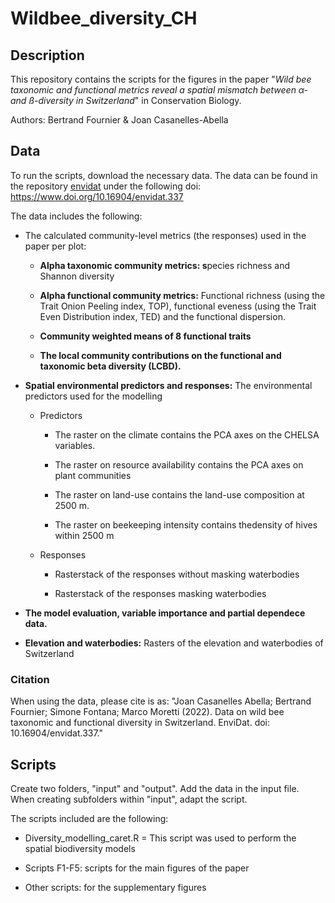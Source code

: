 # Wildbee_diversity_CH

## Description

This repository contains the scripts for the figures in the paper "*Wild bee taxonomic and functional metrics reveal a spatial mismatch between α- and ß-diversity in Switzerland*" in Conservation Biology.

Authors: Bertrand Fournier & Joan Casanelles-Abella

## Data

To run the scripts, download the necessary data. The data can be found in the repository [envidat](www.envidat.ch) under the following doi: <https://www.doi.org/10.16904/envidat.337>

The data includes the following:

-   The calculated community-level metrics (the responses) used in the paper per plot:

    -   **Alpha taxonomic community metrics: s**pecies richness and Shannon diversity

    -   **Alpha functional community metrics:** Functional richness (using the Trait Onion Peeling index, TOP), functional eveness (using the Trait Even Distribution index, TED) and the functional dispersion.

    -   **Community weighted means of 8 functional traits**

    -   **The local community contributions on the functional and taxonomic beta diversity (LCBD).**

-   **Spatial environmental predictors and responses:** The environmental predictors used for the modelling

    -   Predictors

        -   The raster on the climate contains the PCA axes on the CHELSA variables.

        -   The raster on resource availability contains the PCA axes on plant communities

        -   The raster on land-use contains the land-use composition at 2500 m.

        -   The raster on beekeeping intensity contains thedensity of hives within 2500 m

    -   Responses

        -   Rasterstack of the responses without masking waterbodies

        -   Rasterstack of the responses masking waterbodies

-   **The model evaluation, variable importance and partial dependece data.**

-   **Elevation and waterbodies:** Rasters of the elevation and waterbodies of Switzerland

### Citation

When using the data, please cite is as: "Joan Casanelles Abella; Bertrand Fournier; Simone Fontana; Marco Moretti (2022). Data on wild bee taxonomic and functional diversity in Switzerland. EnviDat. doi: 10.16904/envidat.337."

## Scripts

Create two folders, "input" and "output". Add the data in the input file. When creating subfolders within "input", adapt the script.

The scripts included are the following:

-   Diversity_modelling_caret.R = This script was used to perform the spatial biodiversity models

-   Scripts F1-F5: scripts for the main figures of the paper

-   Other scripts: for the supplementary figures
